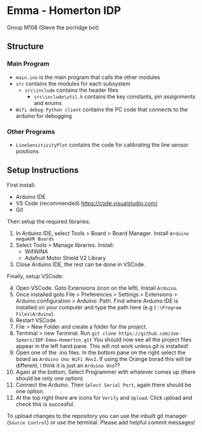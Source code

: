 # Emma - Homerton IDP
Group M108 (Steve the porridge bot)
## Structure
 ### Main Program
 - `main.ino` is the main program that calls the other modules
 - `src` contains the modules for each subsystem
    - `src\include` contains the header files
        - `src\include\util.h` contains the key constants, pin assignments and enums
 - `Wifi debug Python client` contains the PC code that connects to the arduino for debugging

### Other Programs
 - `LineSensitivityPlot` contains the code for calibrating the line sensor positions

## Setup Instructions

First install:
 - Arduino IDE
 - VS Code (recommended) https://code.visualstudio.com/
 - Git

Then setup the required libraries:

1. In Arduino IDE, select Tools > Board > Board Manager. Install `Arduino megaAVR Boards`
2. Select Tools > Manage libraries. Install:
    - WifiNINA
    - Adafruit Motor Shield V2 Library
3. Close Arduino IDE, the rest can be done in VSCode.

Finally, setup VSCode:

4. Open VSCode. Goto Extensions (icon on the left). Install `Arduino`.
5. Once installed goto File > Preferences > Settings > Extensions > Arduino configuration > Arduino: Path. Find where Arduino IDE is installed on your computer and type the path here (e.g `C:\Program Files\Arduino`).
6. Restart VSCode
7. File > New Folder and create a folder for the project.
8. Terminal > new Terminal. Run `git clone https://github.com/Joe-Speers/IDP-Emma-Homerton.git` You should now see all the project files appear in the left hand pane. This will not work unless git is installed!
9. Open one of the .ino files. In the bottom pane on the right select the board as `Arduino Uno WiFi Rev2`. If using the Orange borad this will be different, i think it is just an `Arduino Uno`??
10. Again at the bottom, Select Programmer with whatever comes up (there should be only one option)
11. Connect the Arduino. Then `Select Serial Port`, again there should be one option.
12. At the top right there are icons for `Verify` and `Upload`. Click upload and check this is succesful.

To upload changes to the repository you can use the inbuilt git manager (`Source Control`) or use the terminal. Please add helpful commit messages!


